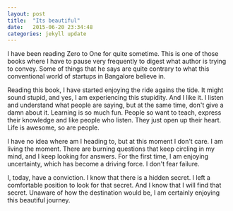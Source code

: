 ```yaml
---
layout: post
title:  "Its beautiful"
date:   2015-06-20 23:34:48
categories: jekyll update
---
```

I have been reading Zero to One for quite sometime. This is one of those books where I have to pause very frequently to digest what author is trying to convey. Some of things that he says are quite contrary to what this conventional world of startups in Bangalore believe in.

Reading this book, I have started enjoying the ride agains the tide. It might sound stupid, and yes, I am experiencing this stupidity. And I like it. I listen and understand what people are saying, but at the same time, don't give a damn about it. Learning is so much fun. People so want to teach, express their knowledge and like people who listen. They just open up their heart. Life is awesome, so are people.

I have no idea where am I heading to, but at this moment I don't care. I am living the moment. There are burning questions that keep circling in my mind, and I keep looking for answers. For the first time, I am enjoying uncertainty, which has become a driving force. I don't fear failure.

I, today, have a conviction. I know that there is a hidden secret. I left a comfortable position to look for that secret. And I know that I will find that secret. Unaware of how the destination would be, I am certainly enjoying this beautiful journey.

[jekyll]:      http://jekyllrb.com
[jekyll-gh]:   https://github.com/jekyll/jekyll
[jekyll-help]: https://github.com/jekyll/jekyll-help
